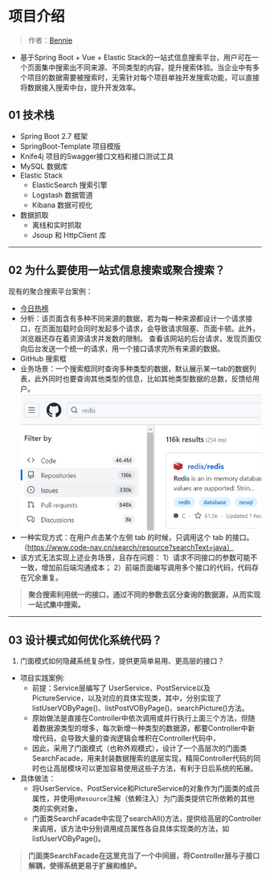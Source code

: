 # 项目介绍
> 作者：[Bennie](https://github.com/Bennie61)
* 基于Spring Boot + Vue + Elastic Stack的一站式信息搜索平台，用户可在一个页面集中搜索出不同来源、不同类型的内容，提升搜索体验。当企业中有多个项目的数据需要被搜索时，无需针对每个项目单独开发搜索功能，可以直接将数据接入搜索中台，提升开发效率。
## 01 技术栈
* Spring Boot 2.7 框架
* SpringBoot-Template 项目模版
* Knife4j 项目的Swagger接口文档和接口测试工具
* MySQL 数据库
* Elastic Stack
  * ElasticSearch 搜索引擎
  * Logstash 数据管道
  * Kibana 数据可视化
* 数据抓取
  * 离线和实时抓取
  * Jsoup 和 HttpClient 库
___
## 02 为什么要使用一站式信息搜索或聚合搜索？
现有的聚合搜索平台案例：
* [今日热榜](https://tophub.today/) 
* 分析：该页面含有多种不同来源的数据，若为每一种来源都设计一个请求接口，在页面加载时会同时发起多个请求，会导致请求阻塞、页面卡顿。此外，浏览器还存在着资源请求并发数的限制。
查看该网站的后台请求，发现页面仅向后台发送一个统一的请求，用一个接口请求完所有来源的数据。
* GitHub 搜索框
* 业务场景：一个搜索框同时查询多种类型的数据，默认展示某一tab的数据列表，此外同时也要查询其他类型的信息，比如其他类型数据的总数，反馈给用户。
![img_1.png](Note/images/img_1.png)
* 一种实现方式：在用户点击某个左侧 tab 的时候，只调用这个 tab 的接口。（https://www.code-nav.cn/search/resource?searchText=java）
* 该方式无法实现上述业务场景，且存在问题：
1）请求不同接口的参数可能不一致，增加前后端沟通成本；
2）前端页面编写调用多个接口的代码，代码存在冗余重复。

>**聚合搜索利用统一的接口，通过不同的参数去区分查询的数据源，从而实现一站式集中搜索。**
___
## 03 设计模式如何优化系统代码？
1. 门面模式如何隐藏系统复杂性，提供更简单易用、更高层的接口？
* 项目实践案例:
  * 前提：Service层编写了 UserService、PostService以及PictureService，以及对应的具体实现类，其中，分别实现了 listUserVOByPage()、listPostVOByPage()、searchPicture()方法。
  * 原始做法是直接在Controller中依次调用或并行执行上面三个方法，但随着数据源类型的增多，每次新增一种类型的数据源，都要Controller中新增代码，会导致大量的查询逻辑会堆积在Controller代码中，
  * 因此，采用了门面模式（也称外观模式），设计了一个高层次的门面类SearchFacade，用来封装数据搜索的底层实现，精简Controller代码的同时也让高层模块可以更加容易使用这些子方法，有利于日后系统的拓展。
* 具体做法：
  * 将UserService、PostService和PictureService的对象作为门面类的成员属性，并使用`@Resource`注解（依赖注入）为门面类提供它所依赖的其他类的实例对象，
  * 门面类SearchFacade中实现了searchAll()方法，提供给高层的Controller来调用，该方法中分别调用成员属性各自具体实现类的方法，如listUserVOByPage()。
>**门面类SearchFacade在这里充当了一个中间层，将Controller层与子接口解耦，使得系统更易于扩展和维护。**
